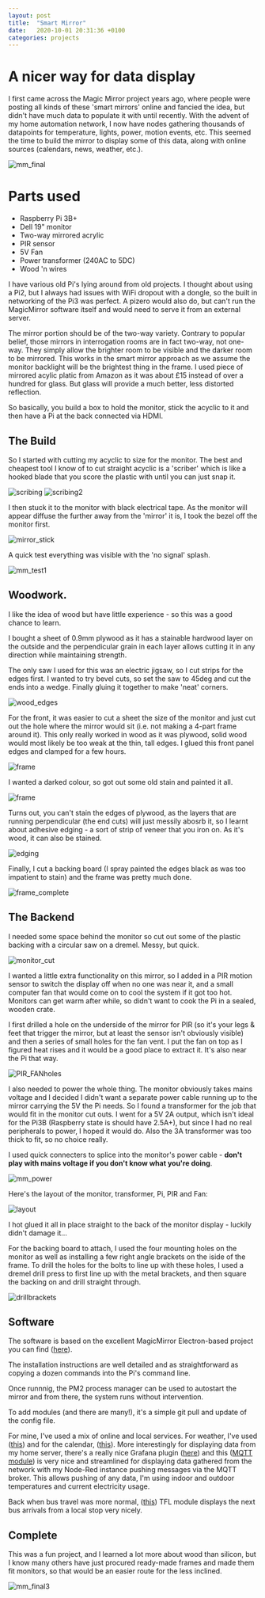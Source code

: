 ```yaml
---
layout: post
title:  "Smart Mirror"
date:   2020-10-01 20:31:36 +0100
categories: projects
---
```

# A nicer way for data display
I first came across the Magic Mirror project years ago, where people were posting all kinds of these 'smart mirrors' online and fancied the idea, but didn't have much data to populate it with until recently. With the advent of my home automation network, I now have nodes gathering thousands of datapoints for temperature, lights, power, motion events, etc. This seemed the time to build the mirror to display some of this data, along with online sources (calendars, news, weather, etc.).

![mm_final](/images/mm_final_nd.jpg)

# Parts used
- Raspberry Pi 3B+
- Dell 19" monitor
- Two-way mirrored acrylic
- PIR sensor
- 5V Fan
- Power transformer (240AC to 5DC)
- Wood 'n wires


I have various old Pi's lying around from old projects. I thought about using a Pi2, but I always had issues with WiFi dropout with a dongle, so the built in networking of the Pi3 was perfect. A pizero would also do, but can't run the MagicMirror software itself and would need to serve it from an external server. 

The mirror portion should be of the two-way variety. Contrary to popular belief, those mirrors in interrogation rooms are in fact two-way, not one-way. They simply allow the brighter room to be visible and the darker room to be mirrored. This works in the smart mirror approach as we assume the monitor backlight will be the brightest thing in the frame. I used piece of mirrored acylic platic from Amazon as it was about £15 instead of over a hundred for glass. But glass will provide a much better, less distorted reflection.

So basically, you build a box to hold the monitor, stick the acyclic to it and then have a Pi at the back connected via HDMI.

## The Build

So I started with cutting my acyclic to size for the monitor. The best and cheapest tool I know of to cut straight acyclic is a 'scriber' which is like a hooked blade that you score the plastic with until you can just snap it.

![scribing](/images/mm_cutacryl2.jpg)
![scribing2](/images/mm_cutacryl.jpg)

I then stuck it to the monitor with black electrical tape. As the monitor will appear diffuse the further away from the 'mirror' it is, I took the bezel off the monitor first.

![mirror_stick](/images/mm_screen_tape.jpg)

A quick test everything was visible with the 'no signal' splash.

![mm_test1](/images/mm_screen_test.jpg)

## Woodwork.

I like the idea of wood but have little experience - so this was a good chance to learn.

I bought a sheet of 0.9mm plywood as it has a stainable hardwood layer on the outside and the perpendicular grain in each layer allows cutting it in any direction while maintaining strength.

The only saw I used for this was an electric jigsaw, so I cut strips for the edges first. I wanted to try bevel cuts, so set the saw to 45deg and cut the ends into a wedge. Finally gluing it together to make 'neat' corners.

![wood_edges](/images/mm_cutframe.jpg)

For the front, it was easier to cut a sheet the size of the monitor and just cut out the hole where the mirror would sit (i.e. not making a 4-part frame around it). This only really worked in wood as it was plywood, solid wood would most likely be too weak at the thin, tall edges.
I glued this front panel edges and clamped for a few hours.

![frame](/images/mm_rig_glue.jpg)

I wanted a darked colour, so got out some old stain and painted it all.

![frame](/images/mm_rig_stain.jpg)

Turns out, you can't stain the edges of plywood, as the layers that are running perpendicular (the end cuts) will just messily abosrb it, so I learnt about adhesive edging - a sort of strip of veneer that you iron on. As it's wood, it can also be stained.

![edging](/images/mm_edging.jpg)

Finally, I cut a backing board (I spray painted the edges black as was too impatient to stain) and the frame was pretty much done.

![frame_complete](/images/frame_comp.jpg)

## The Backend

I needed some space behind the monitor so cut out some of the plastic backing with a circular saw on a dremel. Messy, but quick.

![monitor_cut](/images/mm_cutmon.jpg)

I wanted a little extra functionality on this mirror, so I added in a PIR motion sensor to switch the display off when no one was near it, and a small computer fan that would come on to cool the system if it got too hot. Monitors can get warm after while, so didn't want to cook the Pi in a sealed, wooden crate.

I first drilled a hole on the underside of the mirror for PIR (so it's your legs & feet that trigger the mirror, but at least the sensor isn't obviously visible) and then a series of small holes for the fan vent. I put the fan on top as I figured heat rises and it would be a good place to extract it. It's also near the Pi that way.

![PIR_FANholes](/images/mm_drill.jpg)

I also needed to power the whole thing. The monitor obviously takes mains voltage and I decided I didn't want a separate power cable running up to the mirror carrying the 5V the Pi needs. So I found a transformer for the job that would fit in the monitor cut outs. I went for a 5V 2A output, which isn't ideal for the Pi3B (Raspberry state is should have 2.5A+), but since I had no real peripherals to power, I hoped it would do. Also the 3A transformer was too thick to fit, so no choice really.

I used quick connecters to splice into the monitor's power cable - **don't play with mains voltage if you don't know what you're doing**.

![mm_power](/images/mm_electric.jpg)

Here's the layout of the monitor, transformer, Pi, PIR and Fan:

![layout](/images/mm_layout2.jpg)

I hot glued it all in place straight to the back of the monitor display - luckily didn't damage it...

For the backing board to attach, I used the four mounting holes on the monitor as well as installing a few right angle brackets on the iside of the frame. To drill the holes for the bolts to line up with these holes, I used a dremel drill press to first line up with the metal brackets, and then square the backing on and drill straight through.

![drillbrackets](/images/mm_backholes.jpg)

## Software

The software is based on the excellent MagicMirror Electron-based project you can find ([here](https://github.com/MichMich/MagicMirror)).

The installation instructions are well detailed and as straightforward as copying a dozen commands into the Pi's command line.

Once runnnig, the PM2 process manager can be used to autostart the mirror and from there, the system runs without intervention.

To add modules (and there are many!), it's a simple git pull and update of the config file.

For mine, I've used a mix of online and local services. For weather, I've used ([this]()) and for the calendar, ([this]()). More interestingly for displaying data from my home server, there's a really nice Grafana plugin ([here](https://github.com/SvenSommer/MMM-GrafanaChart)) and this ([MQTT module](https://github.com/ottopaulsen/MMM-MQTT)) is very nice and streamlined for displaying data gathered from the network with my Node-Red instance pushing messages via the MQTT broker. This allows pushing of any data, I'm using indoor and outdoor temperatures and current electricity usage.

Back when bus travel was more normal, ([this](https://github.com/ryck/MMM-TFL-Arrivals)) TFL module displays the next bus arrivals from a local stop very nicely.

## Complete

This was a fun project, and I learned a lot more about wood than silicon, but I know many others have just procured ready-made frames and made them fit monitors, so that would be an easier route for the less inclined. 

![mm_final3](/images/mm_final2.jpg)